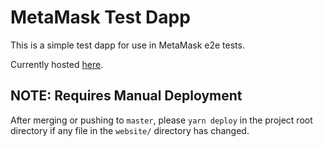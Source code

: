 # MetaMask Test Dapp

This is a simple test dapp for use in MetaMask e2e tests.

Currently hosted [here](https://metamask.github.io/test-dapp/).

## NOTE: Requires Manual Deployment

After merging or pushing to `master`, please `yarn deploy` in the project root
directory if any file in the `website/` directory has changed.

